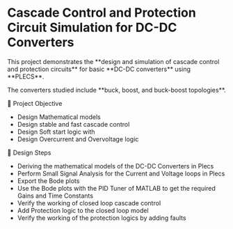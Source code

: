 # Cascade Control and Protection Circuit Simulation for DC-DC Converters



This project demonstrates the \*\*design and simulation of cascade control and protection circuits\*\* for basic \*\*DC-DC converters\*\* using \*\*PLECS\*\*.  

The converters studied include \*\*buck, boost, and buck-boost topologies\*\*.





📌 Project Objective



* Design Mathematical models
* Design stable and fast cascade control
* Design Soft start logic with
* Design Overcurrent and Overvoltage logic



🚀 Design Steps



* Deriving the mathematical models of the DC-DC Converters in Plecs
* Perform Small Signal Analysis for the Current and Voltage loops in Plecs
* Export the Bode plots
* Use the Bode plots with the PID Tuner of MATLAB to get the required Gains and Time Constants
* Verify the working of closed loop cascade control
* Add Protection logic to the closed loop model
* Verify the working of the protection logics by adding faults



